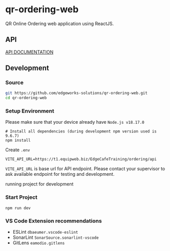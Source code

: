 # qr-ordering-web

QR Online Ordering web application using ReactJS.

## API

[API DOCUMENTATION](https://polarized-operation-1fb.notion.site/EQUIP-Ordering-API-20c02c91064e475aab2461f60f989996?pvs=4)

## Development

### Source

```bash
git https://github.com/edgeworks-solutions/qr-ordering-web.git
cd qr-ordering-web
```

### Setup Environment

Please make sure that your device already have `Node.js v18.17.0`

```shell
# Install all dependencies (during development npm version used is 9.6.7)
npm install

```

Create `.env`

```shell
VITE_API_URL=https://t1.equipweb.biz/EdgeCafeTraining/ordering/api
```

`VITE_API_URL` is base url for API endpoint.
Please contact your supervisor to ask available endpoint for testing and development.

running project for development

### Start Project

```shell
npm run dev
```

### VS Code Extension recommendations

- ESLint `dbaeumer.vscode-eslint`
- SonarLint `SonarSource.sonarlint-vscode`
- GitLens `eamodio.gitlens`
